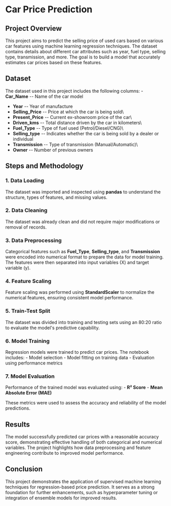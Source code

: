 # Car Price Prediction

## Project Overview

This project aims to predict the selling price of used cars based on
various car features using machine learning regression techniques. The
dataset contains details about different car attributes such as year,
fuel type, selling type, transmission, and more. The goal is to build a
model that accurately estimates car prices based on these features.

## Dataset

The dataset used in this project includes the following columns: -
**Car_Name** -- Name of the car model
- **Year** -- Year of manufacture
- **Selling_Price** -- Price at which the car is being sold\
- **Present_Price** -- Current ex-showroom price of the car\
- **Driven_kms** -- Total distance driven by the car in kilometers\
- **Fuel_Type** -- Type of fuel used (Petrol/Diesel/CNG)\
- **Selling_type** -- Indicates whether the car is being sold by a
dealer or individual
- **Transmission** -- Type of transmission (Manual/Automatic)\
- **Owner** -- Number of previous owners

## Steps and Methodology

### 1. Data Loading

The dataset was imported and inspected using **pandas** to understand
the structure, types of features, and missing values.

### 2. Data Cleaning

The dataset was already clean and did not require major modifications or
removal of records.

### 3. Data Preprocessing

Categorical features such as **Fuel_Type**, **Selling_type**, and
**Transmission** were encoded into numerical format to prepare the data
for model training. The features were then separated into input
variables (X) and target variable (y).

### 4. Feature Scaling

Feature scaling was performed using **StandardScaler** to normalize the
numerical features, ensuring consistent model performance.

### 5. Train-Test Split

The dataset was divided into training and testing sets using an 80:20
ratio to evaluate the model's predictive capability.

### 6. Model Training

Regression models were trained to predict car prices. The notebook
includes: - Model selection - Model fitting on training data -
Evaluation using performance metrics

### 7. Model Evaluation

Performance of the trained model was evaluated using: - **R² Score** -
**Mean Absolute Error (MAE)**

These metrics were used to assess the accuracy and reliability of the
model predictions.

## Results

The model successfully predicted car prices with a reasonable accuracy
score, demonstrating effective handling of both categorical and
numerical variables. The project highlights how data preprocessing and
feature engineering contribute to improved model performance.

## Conclusion

This project demonstrates the application of supervised machine learning
techniques for regression-based price prediction. It serves as a strong
foundation for further enhancements, such as hyperparameter tuning or
integration of ensemble models for improved results.

